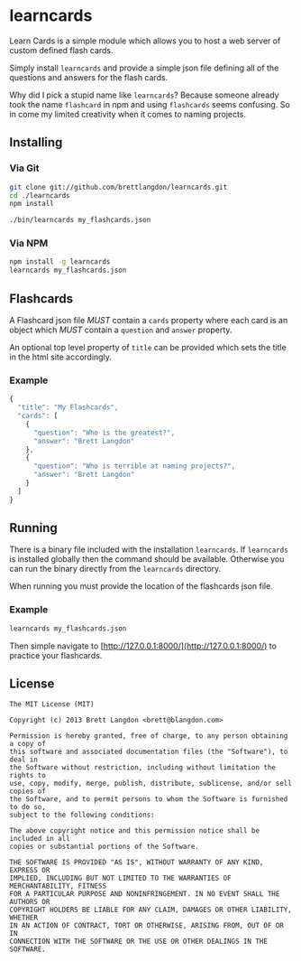 learncards
==========

Learn Cards is a simple module which allows you to host a web server
of custom defined flash cards.

Simply install `learncards` and provide a simple json file defining
all of the questions and answers for the flash cards.

Why did I pick a stupid name like `learncards`? Because someone already
took the name `flashcard` in npm and using `flashcards` seems confusing.
So in come my limited creativity when it comes to naming projects.

## Installing
### Via Git
```bash
git clone git://github.com/brettlangdon/learncards.git
cd ./learncards
npm install

./bin/learncards my_flashcards.json
```

### Via NPM
```bash
npm install -g learncards
learncards my_flashcards.json
```

## Flashcards
A Flashcard json file *MUST* contain a `cards` property where each card is
an object which *MUST* contain a `question` and `answer` property.

An optional top level property of `title` can be provided which sets the
title in the html site accordingly.

### Example
```javascript
{
  "title": "My Flashcards",
  "cards": [
    {
      "question": "Who is the greatest?",
      "answer": "Brett Langdon"
    },
    {
      "question": "Who is terrible at naming projects?",
      "answer": "Brett Langdon"
    }
  ]
}
```

## Running
There is a binary file included with the installation `learncards`.
If `learncards` is installed globally then the command should be available.
Otherwise you can run the binary directly from the `learncards` directory.

When running you must provide the location of the flashcards json file.

### Example
```bash
learncards my_flashcards.json
```

Then simple navigate to [http://127.0.0.1:8000/](http://127.0.0.1:8000/)
to practice your flashcards.


## License
```
The MIT License (MIT)

Copyright (c) 2013 Brett Langdon <brett@blangdon.com>

Permission is hereby granted, free of charge, to any person obtaining a copy of
this software and associated documentation files (the "Software"), to deal in
the Software without restriction, including without limitation the rights to
use, copy, modify, merge, publish, distribute, sublicense, and/or sell copies of
the Software, and to permit persons to whom the Software is furnished to do so,
subject to the following conditions:

The above copyright notice and this permission notice shall be included in all
copies or substantial portions of the Software.

THE SOFTWARE IS PROVIDED "AS IS", WITHOUT WARRANTY OF ANY KIND, EXPRESS OR
IMPLIED, INCLUDING BUT NOT LIMITED TO THE WARRANTIES OF MERCHANTABILITY, FITNESS
FOR A PARTICULAR PURPOSE AND NONINFRINGEMENT. IN NO EVENT SHALL THE AUTHORS OR
COPYRIGHT HOLDERS BE LIABLE FOR ANY CLAIM, DAMAGES OR OTHER LIABILITY, WHETHER
IN AN ACTION OF CONTRACT, TORT OR OTHERWISE, ARISING FROM, OUT OF OR IN
CONNECTION WITH THE SOFTWARE OR THE USE OR OTHER DEALINGS IN THE SOFTWARE.
```
